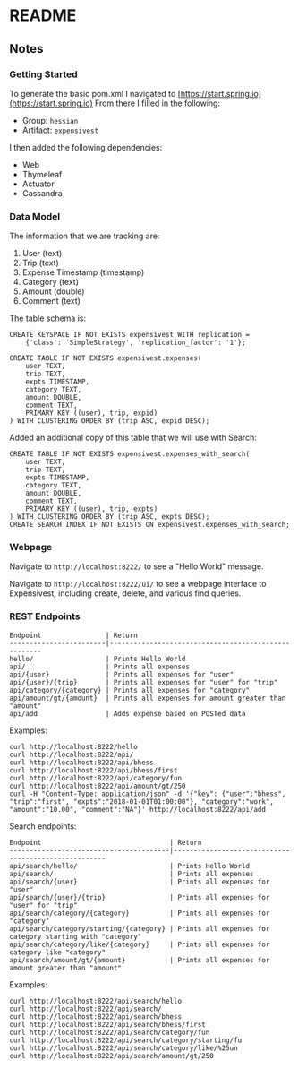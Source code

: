 # README


## Notes
### Getting Started
To generate the basic pom.xml I navigated to [https://start.spring.io](https://start.spring.io)
From there I filled in the following:
* Group: `hessian`
* Artifact: `expensivest`

I then added the following dependencies:
* Web
* Thymeleaf
* Actuator
* Cassandra

### Data Model
The information that we are tracking are:
1. User (text)
2. Trip (text)
3. Expense Timestamp (timestamp)
4. Category (text)
5. Amount (double)
6. Comment (text)

The table schema is:

```
CREATE KEYSPACE IF NOT EXISTS expensivest WITH replication =
    {'class': 'SimpleStrategy', 'replication_factor': '1'};
```
```
CREATE TABLE IF NOT EXISTS expensivest.expenses(
    user TEXT,
    trip TEXT,
    expts TIMESTAMP,
    category TEXT,
    amount DOUBLE,
    comment TEXT,
    PRIMARY KEY ((user), trip, expid)
) WITH CLUSTERING ORDER BY (trip ASC, expid DESC);

```

Added an additional copy of this table that we will use with Search:
```
CREATE TABLE IF NOT EXISTS expensivest.expenses_with_search(
    user TEXT,
    trip TEXT,
    expts TIMESTAMP,
    category TEXT,
    amount DOUBLE,
    comment TEXT,
    PRIMARY KEY ((user), trip, expts)
) WITH CLUSTERING ORDER BY (trip ASC, expts DESC);
CREATE SEARCH INDEX IF NOT EXISTS ON expensivest.expenses_with_search;
```

### Webpage
Navigate to `http://localhost:8222/` to see a "Hello World" message.

Navigate to `http://localhost:8222/ui/` to see a webpage interface to
Expensivest, including create, delete, and various find queries.

### REST Endpoints

```
Endpoint                | Return
------------------------|-----------------------------------------------------
hello/                  | Prints Hello World
api/                    | Prints all expenses
api/{user}              | Prints all expenses for "user"
api/{user}/{trip}       | Prints all expenses for "user" for "trip"
api/category/{category} | Prints all expenses for "category"
api/amount/gt/{amount}  | Prints all expenses for amount greater than "amount"
api/add                 | Adds expense based on POSTed data
```

Examples:
```
curl http://localhost:8222/hello
curl http://localhost:8222/api/
curl http://localhost:8222/api/bhess
curl http://localhost:8222/api/bhess/first
curl http://localhost:8222/api/category/fun
curl http://localhost:8222/api/amount/gt/250
curl -H "Content-Type: application/json" -d '{"key": {"user":"bhess", "trip":"first", "expts":"2018-01-01T01:00:00"}, "category":"work", "amount":"10.00", "comment":"NA"}' http://localhost:8222/api/add
```

Search endpoints:
```
Endpoint                                | Return
----------------------------------------|-----------------------------------------------------
api/search/hello/                       | Prints Hello World
api/search/                             | Prints all expenses
api/search/{user}                       | Prints all expenses for "user"
api/search/{user}/{trip}                | Prints all expenses for "user" for "trip"
api/search/category/{category}          | Prints all expenses for "category"
api/search/category/starting/{category} | Prints all expenses for category starting with "category"
api/search/category/like/{category}     | Prints all expenses for category like "category"
api/search/amount/gt/{amount}           | Prints all expenses for amount greater than "amount"
```

Examples:
```
curl http://localhost:8222/api/search/hello
curl http://localhost:8222/api/search/
curl http://localhost:8222/api/search/bhess
curl http://localhost:8222/api/search/bhess/first
curl http://localhost:8222/api/search/category/fun
curl http://localhost:8222/api/search/category/starting/fu
curl http://localhost:8222/api/search/category/like/%25un
curl http://localhost:8222/api/search/amount/gt/250
```
